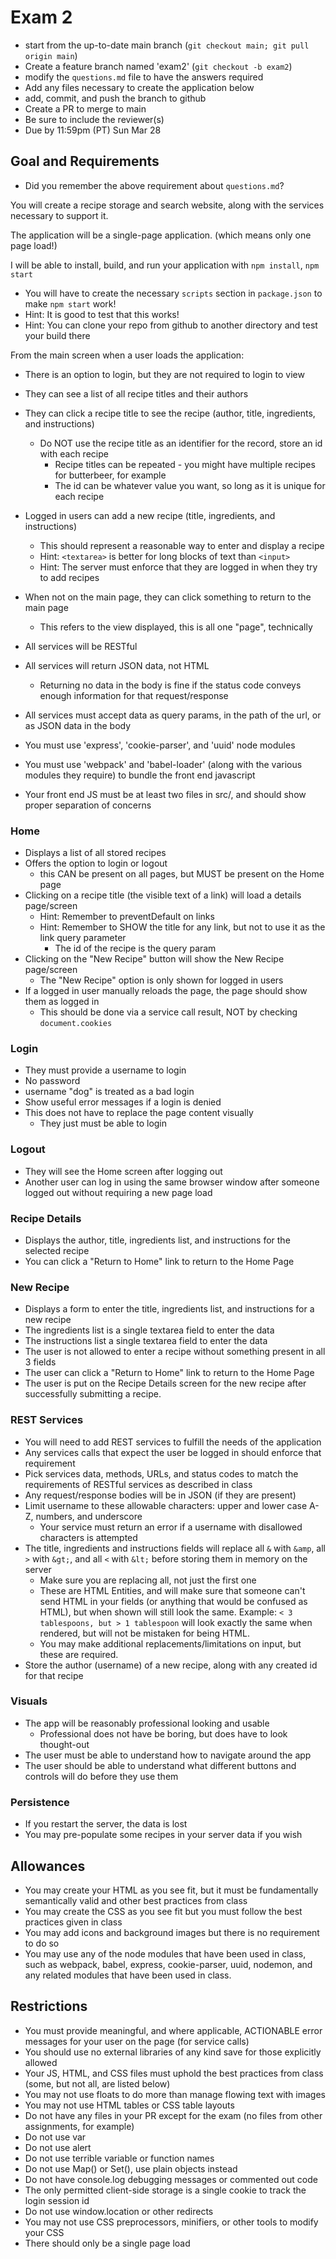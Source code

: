 # Exam 2

* start from the up-to-date main branch (`git checkout main; git pull origin main`)
* Create a feature branch named 'exam2' (`git checkout -b exam2`)
* modify the `questions.md` file to have the answers required
* Add any files necessary to create the application below
* add, commit, and push the branch to github
* Create a PR to merge to main
* Be sure to include the reviewer(s)
* Due by 11:59pm (PT) Sun Mar 28

## Goal and Requirements

* Did you remember the above requirement about `questions.md`?

You will create a recipe storage and search website, along with the services necessary to support it.

The application will be a single-page application. (which means only one page load!)  

I will be able to install, build, and run your application with `npm install`, `npm start`
* You will have to create the necessary `scripts` section in `package.json` to make `npm start` work!
* Hint: It is good to test that this works!
* Hint: You can clone your repo from github to another directory and test your build there

From the main screen when a user loads the application:
* There is an option to login, but they are not required to login to view
* They can see a list of all recipe titles and their authors
* They can click a recipe title to see the recipe (author, title, ingredients, and instructions)
  * Do NOT use the recipe title as an identifier for the record, store an id with each recipe
    * Recipe titles can be repeated - you might have multiple recipes for butterbeer, for example
    * The id can be whatever value you want, so long as it is unique for each recipe
* Logged in users can add a new recipe (title, ingredients, and instructions)
    * This should represent a reasonable way to enter and display a recipe
    * Hint: `<textarea>` is better for long blocks of text than `<input>`
    * Hint: The server must enforce that they are logged in when they try to add recipes
* When not on the main page, they can click something to return to the main page
  * This refers to the view displayed, this is all one "page", technically

* All services will be RESTful
* All services will return JSON data, not HTML
  * Returning no data in the body is fine if the status code conveys enough information for that request/response
* All services must accept data as query params, in the path of the url, or as JSON data in the body
* You must use 'express', 'cookie-parser', and 'uuid' node modules
* You must use 'webpack' and 'babel-loader' (along with the various modules they require) to bundle the front end javascript
* Your front end JS must be at least two files in src/, and should show proper separation of concerns

### Home 
* Displays a list of all stored recipes
* Offers the option to login or logout
  * this CAN be present on all pages, but MUST be present on the Home page
* Clicking on a recipe title (the visible text of a link) will load a details page/screen
  * Hint: Remember to preventDefault on links
  * Hint: Remember to SHOW the title for any link, but not to use it as the link query parameter
    * The id of the recipe is the query param
* Clicking on the "New Recipe" button will show the New Recipe page/screen
  * The "New Recipe" option is only shown for logged in users
* If a logged in user manually reloads the page, the page should show them as logged in
  * This should be done via a service call result, NOT by checking `document.cookies`

### Login
* They must provide a username to login
* No password
* username "dog" is treated as a bad login
* Show useful error messages if a login is denied
* This does not have to replace the page content visually
  * They just must be able to login

### Logout 
* They will see the Home screen after logging out
* Another user can log in using the same browser window after someone logged out without requiring a new page load

### Recipe Details
* Displays the author, title, ingredients list, and instructions for the selected recipe
* You can click a "Return to Home" link to return to the Home Page

### New Recipe
* Displays a form to enter the title, ingredients list, and instructions for a new recipe
* The ingredients list is a single textarea field to enter the data
* The instructions list a single textarea field to enter the data
* The user is not allowed to enter a recipe without something present in all 3 fields
* The user can click a "Return to Home" link to return to the Home Page
* The user is put on the Recipe Details screen for the new recipe after successfully submitting a recipe.

### REST Services

* You will need to add REST services to fulfill the needs of the application
* Any services calls that expect the user be logged in should enforce that requirement
* Pick services data, methods, URLs, and status codes to match the requirements of RESTful services as described in class
* Any request/response bodies will be in JSON (if they are present)
* Limit username to these allowable characters: upper and lower case A-Z, numbers, and underscore
  * Your service must return an error if a username with disallowed characters is attempted
* The title, ingredients and instructions fields will replace all `&` with `&amp`, all `>` with `&gt;`, and all `<` with `&lt;` before storing them in memory on the server
  * Make sure you are replacing all, not just the first one
  * These are HTML Entities, and will make sure that someone can't send HTML in your fields (or anything that would be confused as HTML), but when shown will still look the same.  Example: `< 3 tablespoons, but > 1 tablespoon` will look exactly the same when rendered, but will not be mistaken for being HTML.
  * You may make additional replacements/limitations on input, but these are required.
* Store the author (username) of a new recipe, along with any created id for that recipe

### Visuals

* The app will be reasonably professional looking and usable
  * Professional does not have be boring, but does have to look thought-out
* The user must be able to understand how to navigate around the app
* The user should be able to understand what different buttons and controls will do before they use them

### Persistence
* If you restart the server, the data is lost
* You may pre-populate some recipes in your server data if you wish

## Allowances
* You may create your HTML as you see fit, but it must be fundamentally semantically valid and other best practices from class
* You may create the CSS as you see fit but you must follow the best practices given in class
* You may add icons and background images but there is no requirement to do so
* You may use any of the node modules that have been used in class, such as webpack, babel, express, cookie-parser, uuid, nodemon, and any related modules that have been used in class.

## Restrictions
* You must provide meaningful, and where applicable, ACTIONABLE error messages for your user on the page (for service calls) 
* You should use no external libraries of any kind save for those explicitly allowed
* Your JS, HTML, and CSS files must uphold the best practices from class (some, but not all, are listed below)
* You may not use floats to do more than manage flowing text with images
* You may not use HTML tables or CSS table layouts
* Do not have any files in your PR except for the exam (no files from other assignments, for example)
* Do not use var
* Do not use alert
* Do not use terrible variable or function names
* Do not use Map() or Set(), use plain objects instead
* Do not have console.log debugging messages or commented out code
* The only permitted client-side storage is a single cookie to track the login session id
* Do not use window.location or other redirects
* You may not use CSS preprocessors, minifiers, or other tools to modify your CSS
* There should only be a single page load
